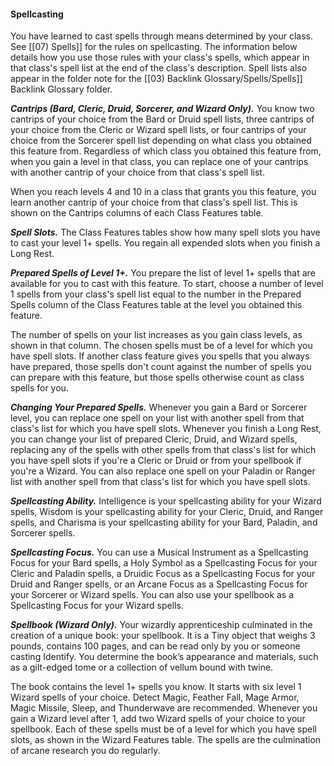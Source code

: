 #### Spellcasting
You have learned to cast spells through means determined by your class. See [[07) Spells]] for the rules on spellcasting. The information below details how you use those rules with your class's spells, which appear in that class's spell list at the end of the class's description. Spell lists also appear in the folder note for the [[03) Backlink Glossary/Spells/Spells]] Backlink Glossary folder.

***Cantrips (Bard, Cleric, Druid, Sorcerer, and Wizard Only).*** You know two cantrips of your choice from the Bard or Druid spell lists, three cantrips of your choice from the Cleric or Wizard spell lists, or four cantrips of your choice from the Sorcerer spell list depending on what class you obtained this feature from. Regardless of which class you obtained this feature from, when you gain a level in that class, you can replace one of your cantrips with another cantrip of your choice from that class's spell list. 

When you reach levels 4 and 10 in a class that grants you this feature, you learn another cantrip of your choice from that class's spell list. This is shown on the Cantrips columns of each Class Features table.

***Spell Slots.*** The Class Features tables show how many spell slots you have to cast your level 1+ spells. You regain all expended slots when you finish a Long Rest.

***Prepared Spells of Level 1+.*** You prepare the list of level 1+ spells that are available for you to cast with this feature. To start, choose a number of level 1 spells from your class's spell list equal to the number in the Prepared Spells column of the Class Features table at the level you obtained this feature.

The number of spells on your list increases as you gain class levels, as shown in that column. The chosen spells must be of a level for which you have spell slots. If another class feature gives you spells that you always have prepared, those spells don't count against the number of spells you can prepare with this feature, but those spells otherwise count as class spells for you.

***Changing Your Prepared Spells.*** Whenever you gain a Bard or Sorcerer level, you can replace one spell on your list with another spell from that class's list for which you have spell slots. Whenever you finish a Long Rest, you can change your list of prepared Cleric, Druid, and Wizard spells, replacing any of the spells with other spells from that class's list for which you have spell slots if you're a Cleric or Druid or from your spellbook if you're a Wizard. You can also replace one spell on your Paladin or Ranger list with another spell from that class's list for which you have spell slots.

***Spellcasting Ability.*** Intelligence is your spellcasting ability for your Wizard spells, Wisdom is your spellcasting ability for your Cleric, Druid, and Ranger spells, and Charisma is your spellcasting ability for your Bard, Paladin, and Sorcerer spells.

***Spellcasting Focus.*** You can use a Musical Instrument as a Spellcasting Focus for your Bard spells, a Holy Symbol as a Spellcasting Focus for your Cleric and Paladin spells, a Druidic Focus as a Spellcasting Focus for your Druid and Ranger spells, or an Arcane Focus as a Spellcasting Focus for your Sorcerer or Wizard spells. You can also use your spellbook as a Spellcasting Focus for your Wizard spells.

***Spellbook (Wizard Only).*** Your wizardly apprenticeship culminated in the creation of a unique book: your spellbook. It is a Tiny object that weighs 3 pounds, contains 100 pages, and can be read only by you or someone casting Identify. You determine the book’s appearance and materials, such as a gilt-edged tome or a collection of vellum bound with twine.

The book contains the level 1+ spells you know. It starts with six level 1 Wizard spells of your choice. Detect Magic, Feather Fall, Mage Armor, Magic Missile, Sleep, and Thunderwave are recommended. Whenever you gain a Wizard level after 1, add two Wizard spells of your choice to your spellbook. Each of these spells must be of a level for which you have spell slots, as shown in the Wizard Features table. The spells are the culmination of arcane research you do regularly.